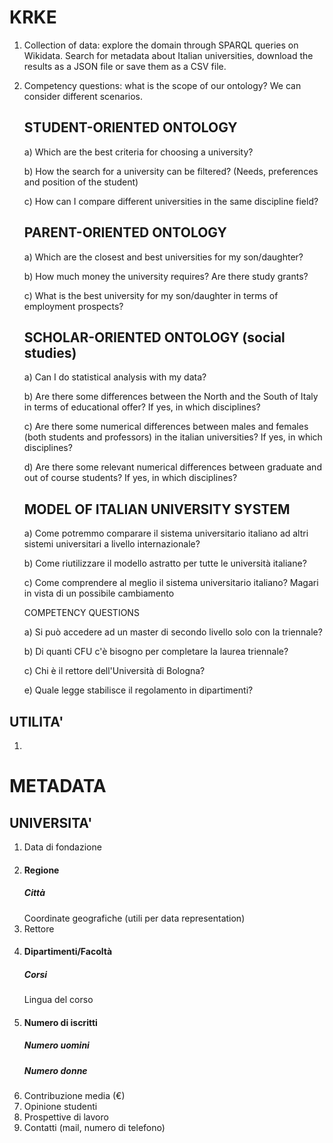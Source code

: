 # KRKE

1. Collection of data: explore the domain through SPARQL queries on Wikidata. Search for metadata about Italian universities, download the results as a JSON file or save them as a CSV file.
2. Competency questions: what is the scope of our ontology? We can consider different scenarios. 

   ## STUDENT-ORIENTED ONTOLOGY
   
   a) Which are the best criteria for choosing a university? 
   
   b) How the search for a university can be filtered? (Needs, preferences and position of the student) 
   
   c) How can I compare different universities in the same discipline field? 
   
   
   ## PARENT-ORIENTED ONTOLOGY
   
   a) Which are the closest and best universities for my son/daughter?
   
   b) How much money the university requires? Are there study grants?  
   
   c) What is the best university for my son/daughter in terms of employment prospects? 
   
   ## SCHOLAR-ORIENTED ONTOLOGY (social studies)
   
   a) Can I do statistical analysis with my data?
   
   b) Are there some differences between the North and the South of Italy in terms of educational offer? If yes, in which disciplines?
   
   c) Are there some numerical differences between males and females (both students and professors) in the italian universities? If yes, in which disciplines?
   
   d) Are there some relevant numerical differences between graduate and out of course students? If yes, in which disciplines?
   
   
   ## MODEL OF ITALIAN UNIVERSITY SYSTEM
   
   a) Come potremmo comparare il sistema universitario italiano ad altri sistemi universitari a livello internazionale? 
   
   b) Come riutilizzare il modello astratto per tutte le università italiane? 
   
   c) Come comprendere al meglio il sistema universitario italiano? Magari in vista di un possibile cambiamento 
   
   
   COMPETENCY QUESTIONS
   
   a) Si può accedere ad un master di secondo livello solo con la triennale? 
   
   b) Di quanti CFU c'è bisogno per completare la laurea triennale? 
   
   c) Chi è il rettore dell'Università di Bologna? 
   
   e) Quale legge stabilisce il regolamento in dipartimenti? 
   
   
   
##  UTILITA'

1. 


# METADATA 

## UNIVERSITA'
1. Data di fondazione 
2. #### Regione 
   ##### Città 
   Coordinate geografiche (utili per data representation) 
3. Rettore
4. #### Dipartimenti/Facoltà 
   ##### Corsi
   Lingua del corso 
5. #### Numero di iscritti
   ##### Numero uomini
   ##### Numero donne
7. Contribuzione media (€)
8. Opinione studenti
9. Prospettive di lavoro 
10. Contatti (mail, numero di telefono) 
